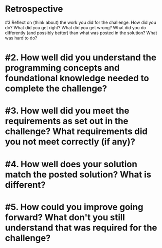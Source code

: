 # **Retrospective**
#3.Reflect on (think about) the work you did for the challenge. How did you do? What did you get right? What did you get wrong? What did you do differently (and possibly better) than what was posted in the solution? What was hard to do?
# #2. How well did you understand the programming concepts and foundational knowledge needed to complete the challenge?
# #3. How well did you meet the requirements as set out in the challenge? What requirements did you not meet correctly (if any)?
# #4. How well does your solution match the posted solution? What is different?
# #5. How could you improve going forward? What don't you still understand that was required for the challenge?
